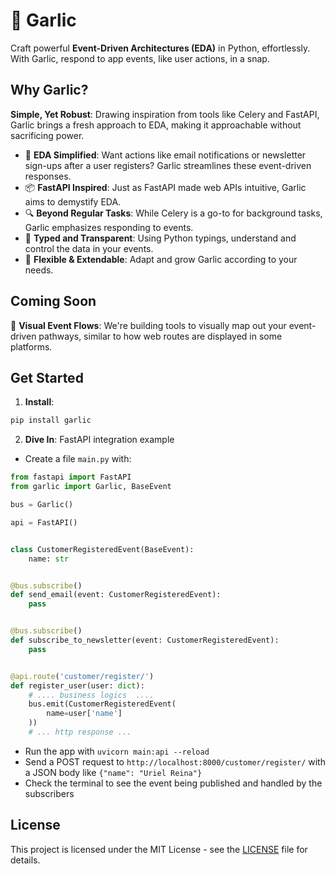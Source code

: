 # 🧄 Garlic

Craft powerful **Event-Driven Architectures (EDA)** in Python, effortlessly. With Garlic, respond to app events, like user actions, in a snap.

## Why Garlic?

**Simple, Yet Robust**: Drawing inspiration from tools like Celery and FastAPI, Garlic brings a fresh approach to EDA, making it approachable without sacrificing power.

- 🚀 **EDA Simplified**: Want actions like email notifications or newsletter sign-ups after a user registers? Garlic streamlines these event-driven responses.
- 📦 **FastAPI Inspired**: Just as FastAPI made web APIs intuitive, Garlic aims to demystify EDA.
- 🔍 **Beyond Regular Tasks**: While Celery is a go-to for background tasks, Garlic emphasizes responding to events.
- 📝 **Typed and Transparent**: Using Python typings, understand and control the data in your events.
- 🔌 **Flexible & Extendable**: Adapt and grow Garlic according to your needs.

## Coming Soon

📖 **Visual Event Flows**: We're building tools to visually map out your event-driven pathways, similar to how web routes are displayed in some platforms.

## Get Started
1. **Install**: 
```bash
pip install garlic
```
2. **Dive In**: FastAPI integration example

* Create a file `main.py` with:

```python
from fastapi import FastAPI
from garlic import Garlic, BaseEvent

bus = Garlic()

api = FastAPI()


class CustomerRegisteredEvent(BaseEvent):
    name: str


@bus.subscribe()
def send_email(event: CustomerRegisteredEvent):
    pass


@bus.subscribe()
def subscribe_to_newsletter(event: CustomerRegisteredEvent):
    pass


@api.route('customer/register/')
def register_user(user: dict):
    # .... business logics  ....
    bus.emit(CustomerRegisteredEvent(
        name=user['name']
    ))
    # ... http response ...
```

* Run the app with `uvicorn main:api --reload`
* Send a POST request to `http://localhost:8000/customer/register/` with a JSON body like `{"name": "Uriel Reina"}`
* Check the terminal to see the event being published and handled by the subscribers


## License

This project is licensed under the MIT License - see the [LICENSE](LICENSE) file for details.
